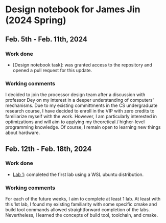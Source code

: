 # Design notebook for James Jin (2024 Spring)
## Feb. 5th - Feb. 11th, 2024
### Work done
- [Design notebook task]: was granted access to the repository and opened a pull request for this update.
### Working comments
I decided to join the processor design team after a discussion with professor Dey on my interest in a deeper understanding of computers' mechanisms. Due to my existing committments in the CS undergraduate research course, I have decided to enroll in the VIP with zero credits to familiarize myself with the work. However, I am particularly interested in optimizations and will aim to applying my theoretical / higher-level programming knowledge. Of course, I remain open to learning new things about hardware.
## Feb. 12th - Feb. 18th, 2024
### Work done
- [Lab 1](https://github.com/jamesjin0516/NYU_ProcDsgn_labs/tree/f3969d186efc78fa5548acedd006604f7a526ce8): completed the first lab using a WSL ubuntu distribution.
### Working comments
For each of the future weeks, I aim to complete at least 1 lab. At least with this 1st lab, I found my existing familiarity with some specific cmake and build tool commands allowed straightforward completion of the labs. Nevertheless, I learned the concepts of build tool, toolchain, and cmake.